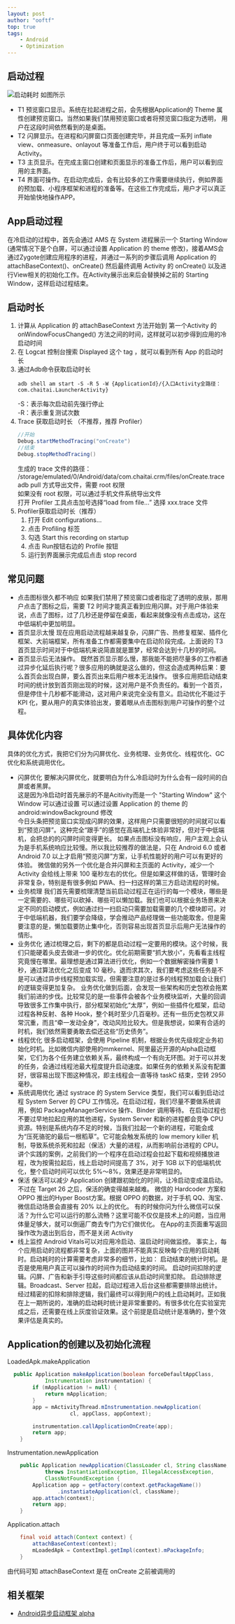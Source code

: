 ```yaml
---
layout: post
author: "ooftf"
top: true
tags:
    - Android
    - Optimization
---
```

## 启动过程
![启动耗时](https://github.com/ooftf/ooftf.github.io/blob/master/images/APP启动图.jpg?raw=true)
如图所示
* T1 预览窗口显示。系统在拉起进程之前，会先根据Application的 Theme 属性创建预览窗口。当然如果我们禁用预览窗口或者将预览窗口指定为透明，
    用户在这段时间依然看到的是桌面。
* T2 闪屏显示。在进程和闪屏窗口页面创建完毕，并且完成一系列 inflate view、onmeasure、onlayout 等准备工作后，用户终于可以看到启动Activity。
* T3 主页显示。在完成主窗口创建和页面显示的准备工作后，用户可以看到应用的主界面。
* T4 界面可操作。在启动完成后，会有比较多的工作需要继续执行，例如界面的预加载、小程序框架和进程的准备等。在这些工作完成后，用户才可以真正开始愉快地操作APP。



## App启动过程
在冷启动的过程中，首先会通过 AMS 在 System 进程展示一个 Starting Window (通常情况下是个白屏，可以通过设置 Application 的 theme 修改)，接着AMS会通过Zygote创建应用程序的进程，并通过一系列的步骤后调用 Application 的 attachBaseContext()、onCreate() 然后最终调用 Activity 的 onCreate() 以及进行View相关的初始化工作。在Activity展示出来后会替换掉之前的 Starting Window，这样启动过程结束。
## 启动时长
1. 计算从 Application 的 attachBaseContext 方法开始到 第一个Activity 的 onWindowFocusChanged() 方法之间的时间，这样就可以初步得到应用的冷启动时间
2. 在 Logcat 控制台搜索 Displayed 这个 tag ，就可以看到所有 App 的启动时长
3. 通过Adb命令获取启动时长
   ```command
   adb shell am start -S -R 5 -W {ApplicationId}/{入口Activity全路径： com.chaitai.LauncherActivity}
   ```
   -S：表示每次启动前先强行停止  
   -R：表示重复测试次数
4. Trace 获取启动时长 （不推荐，推荐 Profiler）
    ```java
    //开始
    Debug.startMethodTracing("onCreate")
    //结束
    Debug.stopMethodTracing()
    ```
    生成的 trace 文件的路径： /storage/emulated/0/Android/data/com.chaitai.crm/files/onCreate.trace  
    adb pull 方式导出文件，需要 root 权限  
    如果没有 root 权限，可以通过手机文件系统导出文件  
    打开 Profiler 工具点击加号选择“load from file...” 选择 xxx.trace 文件
5. Profiler获取启动时长（推荐）
    1. 打开 Edit configurations... 
    2. 点击 Profiling 标签
    3. 勾选 Start this recording on startup
    4. 点击 Run按钮右边的 Profile 按钮
    5. 运行到界面展示完成后点击 stop record

## 常见问题
* 点击图标很久都不响应
    如果我们禁用了预览窗口或者指定了透明的皮肤，那用户点击了图标之后，需要 T2 时间才能真正看到应用闪屏。对于用户体验来说，点击了图标，过了几秒还是停留在桌面，看起来就像没有点击成功，这在中低端机中更加明显。
* 首页显示太慢
    现在应用启动流程越来越复杂，闪屏广告、热修复框架、插件化框架、大前端框架，所有准备工作都需要集中在启动阶段完成。上面说的 T3 首页显示时间对于中低端机来说简直就是噩梦，经常会达到十几秒的时间。
* 首页显示后无法操作。
    既然首页显示那么慢，那我能不能把尽量多的工作都通过异步化延后执行呢？很多应用的确就是这么做的，但这会造成两种后果：要么首页会出现白屏，要么首页出来后用户根本无法操作。
    很多应用把启动结束时间的统计放到首页刚出现的时候，这对用户是不负责任的。看到一个首页，但是停住十几秒都不能滑动，这对用户来说完全没有意义。启动优化不能过于 KPI 化，要从用户的真实体验出发，要着眼从点击图标到用户可操作的整个过程。

## 具体优化内容
具体的优化方式，我把它们分为闪屏优化、业务梳理、业务优化、线程优化、GC 优化和系统调用优化。
* 闪屏优化
    要解决闪屏优化，就要明白为什么冷启动时为什么会有一段时间的白屏或者黑屏。  
    这是因为冷启动时首先展示的不是Acitivity而是一个 "Starting Window" 这个Window 可以通过设置 可以通过设置 Application 的 theme 的 android:windowBackground 修改  
    今日头条把预览窗口实现成闪屏的效果，这样用户只需要很短的时间就可以看到“预览闪屏”。这种完全“跟手”的感觉在高端机上体验非常好，但对于中低端机，会把总的的闪屏时间变得更长。
    如果点击图标没有响应，用户主观上会认为是手机系统响应比较慢。所以我比较推荐的做法是，只在 Android 6.0 或者 Android 7.0 以上才启用“预览闪屏”方案，让手机性能好的用户可以有更好的体验。
    微信做的另外一个优化是合并闪屏和主页面的 Activity，减少一个 Activity 会给线上带来 100 毫秒左右的优化。但是如果这样做的话，管理时会非常复杂，特别是有很多例如 PWA、扫一扫这样的第三方启动流程的时候。
* 业务梳理
    我们首先需要梳理清楚当前启动过程正在运行的每一个模块，哪些是一定需要的、哪些可以砍掉、哪些可以懒加载。我们也可以根据业务场景来决定不同的启动模式，例如通过扫一扫启动只需要加载需要的几个模块即可。对于中低端机器，我们要学会降级，学会推动产品经理做一些功能取舍。但是需要注意的是，懒加载要防止集中化，否则容易出现首页显示后用户无法操作的情形。
* 业务优化
    通过梳理之后，剩下的都是启动过程一定要用的模块。这个时候，我们只能硬着头皮去做进一步的优化。优化前期需要“抓大放小”，先看看主线程究竟慢在哪里。最理想是通过算法进行优化，例如一个数据解密操作需要 1 秒，通过算法优化之后变成 10 毫秒。退而求其次，我们要考虑这些任务是不是可以通过异步线程预加载实现，但需要注意的是过多的线程预加载会让我们的逻辑变得更加复杂。
    业务优化做到后面，会发现一些架构和历史包袱会拖累我们前进的步伐。比较常见的是一些事件会被各个业务模块监听，大量的回调导致很多工作集中执行，部分框架初始化“太厚”，例如一些插件化框架，启动过程各种反射、各种 Hook，整个耗时至少几百毫秒。还有一些历史包袱又非常沉重，而且“牵一发动全身”，改动风险比较大。但是我想说，如果有合适的时机，我们依然需要勇敢去偿还这些“历史债务”。
* 线程优化
    很多启动框架，会使用 Pipeline 机制，根据业务优先级规定业务初始化时机。比如微信内部使用的mmkernel、阿里最近开源的Alpha启动框架，它们为各个任务建立依赖关系，最终构成一个有向无环图。对于可以并发的任务，会通过线程池最大程度提升启动速度。如果任务的依赖关系没有配置好，很容易出现下图这种情况，即主线程会一直等待 taskC 结束，空转 2950 毫秒。
* 系统调用优化
    通过 systrace 的 System Service 类型，我们可以看到启动过程 System Server 的 CPU 工作情况。在启动过程，我们尽量不要做系统调用，例如 PackageManagerService 操作、Binder 调用等待。
    在启动过程也不要过早地拉起应用的其他进程，System Server 和新的进程都会竞争 CPU 资源。特别是系统内存不足的时候，当我们拉起一个新的进程，可能会成为“压死骆驼的最后一根稻草”。它可能会触发系统的 low memory killer 机制，导致系统杀死和拉起（保活）大量的进程，从而影响前台进程的 CPU。
    讲个实践的案例，之前我们的一个程序在启动过程会拉起下载和视频播放进程，改为按需拉起后，线上启动时间提高了 3%，对于 1GB 以下的低端机优化，整个启动时间可以优化 5%～8%，效果还是非常明显的。
* 保活
    保活可以减少 Application 创建跟初始化的时间，让冷启动变成温启动。不过在 Target 26 之后，保活的确变得越来越难。
    微信的 Hardcoder 方案和 OPPO 推出的Hyper Boost方案。根据 OPPO 的数据，对于手机 QQ、淘宝、微信启动场景会直接有 20% 以上的优化。
    有的时候你问为什么微信可以保活？为什么它可以运行的那么流畅？这里可能不仅仅是技术上的问题，当应用体量足够大，就可以倒逼厂商去专门为它们做优化。
    在App的主页面重写返回操作改为退出到后台，而不是关闭 Activity
* 线上监控
    Android Vitals可以对应用冷启动、温启动时间做监控。
    事实上，每个应用启动的流程都非常复杂，上面的图并不能真实反映每个应用的启动耗时。启动耗时的计算需要考虑非常多的细节，比如：
    启动结束的统计时机。是否是使用用户真正可以操作的时间作为启动结束的时间。
    启动时间扣除的逻辑。闪屏、广告和新手引导这些时间都应该从启动时间里扣除。
    启动排除逻辑。Broadcast、Server 拉起，启动过程进入后台这些都需要排除出统计。
    经过精密的扣除和排除逻辑，我们最终可以得到用户的线上启动耗时。正如我在上一期所说的，准确的启动耗时统计是非常重要的。有很多优化在实验室完成之后，还需要在线上灰度验证效果。这个前提是启动统计是准确的，整个效果评估是真实的。

## Application的创建以及初始化流程
LoadedApk.makeApplication
```java
  public Application makeApplication(boolean forceDefaultAppClass,
            Instrumentation instrumentation) {
        if (mApplication != null) {
            return mApplication;
        }
        app = mActivityThread.mInstrumentation.newApplication(
                    cl, appClass, appContext);

        instrumentation.callApplicationOnCreate(app);
        return app;
    }

```
Instrumentation.newApplication
```java
    public Application newApplication(ClassLoader cl, String className, Context context)
            throws InstantiationException, IllegalAccessException, 
            ClassNotFoundException {
        Application app = getFactory(context.getPackageName())
                .instantiateApplication(cl, className);
        app.attach(context);
        return app;
    }
```
Application.attach
```java
    final void attach(Context context) {
        attachBaseContext(context);
        mLoadedApk = ContextImpl.getImpl(context).mPackageInfo;
    }
```
由代码可知 attachBaseContext 是在 onCreate 之前被调用的
## 相关框架
* [Android异步启动框架 alpha](https://github.com/alibaba/alpha)



